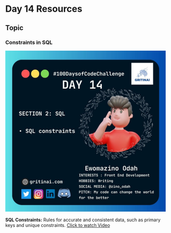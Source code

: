 # Day 14 Resources

## Topic

### Constraints in SQL

![100 days of code Day 14](https://github.com/GritinAI/100daysofcode2.0/blob/main/Images/Day14.jpg)

**SQL Constraints:** Rules for accurate and consistent data, such as primary keys and unique constraints.
[Click to watch Video](https://youtu.be/9WP35xwZ3tk?si=pvMchRkHV-O7y7L8)


